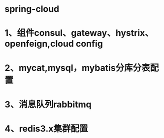 # spring-cloud
# 1、组件consul、gateway、hystrix、openfeign,cloud config
# 2、mycat,mysql，mybatis分库分表配置
# 3、消息队列rabbitmq
# 4、redis3.x集群配置
